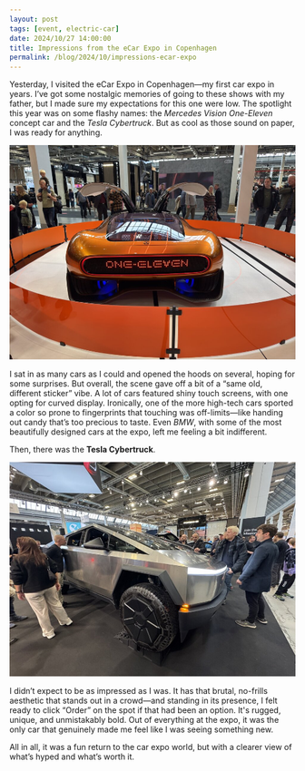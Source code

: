 ```yaml
---
layout: post
tags: [event, electric-car]
date: 2024/10/27 14:00:00
title: Impressions from the eCar Expo in Copenhagen
permalink: /blog/2024/10/impressions-ecar-expo
---
```


Yesterday, I visited the eCar Expo in Copenhagen—my first car expo in years. I’ve got some nostalgic memories of going to these shows with my father, but I made sure my expectations for this one were low. The spotlight this year was on some flashy names: the *Mercedes Vision One-Eleven* concept car and the *Tesla Cybertruck*. But as cool as those sound on paper, I was ready for anything.

![Mercedes Vision One-Eleven concept car](/images/mercedes-vision-one-eleven.jpeg "Mercedes Vision One-Eleven concept car")

I sat in as many cars as I could and opened the hoods on several, hoping for some surprises. But overall, the scene gave off a bit of a “same old, different sticker” vibe. A lot of cars featured shiny touch screens, with one opting for curved display. Ironically, one of the more high-tech cars sported a color so prone to fingerprints that touching was off-limits—like handing out candy that’s too precious to taste. Even *BMW*, with some of the most beautifully designed cars at the expo, left me feeling a bit indifferent.

Then, there was the **Tesla Cybertruck**.

![Tesla CyberTruck](/images/tesla-cybertruck.jpeg "Tesla Cybertruck")

I didn’t expect to be as impressed as I was. It has that brutal, no-frills aesthetic that stands out in a crowd—and standing in its presence, I felt ready to click “Order” on the spot if that had been an option. It's rugged, unique, and unmistakably bold. Out of everything at the expo, it was the only car that genuinely made me feel like I was seeing something new.

All in all, it was a fun return to the car expo world, but with a clearer view of what’s hyped and what’s worth it.
